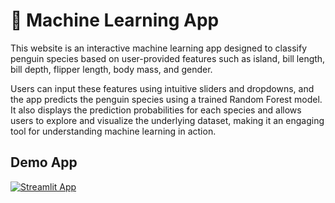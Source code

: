 # 🤖 Machine Learning App

This website is an interactive machine learning app designed to classify penguin species based on user-provided features such as island, bill length, bill depth, flipper length, body mass, and gender.

Users can input these features using intuitive sliders and dropdowns, and the app predicts the penguin species using a trained Random Forest model. It also displays the prediction probabilities for each species and allows users to explore and visualize the underlying dataset, making it an engaging tool for understanding machine learning in action.

## Demo App

[![Streamlit App]([https://static.streamlit.io/badges/streamlit_badge_black_white.svg)](https://app-starter-kit.streamlit.app/](https://babuteis-machinelearning.streamlit.app/))
